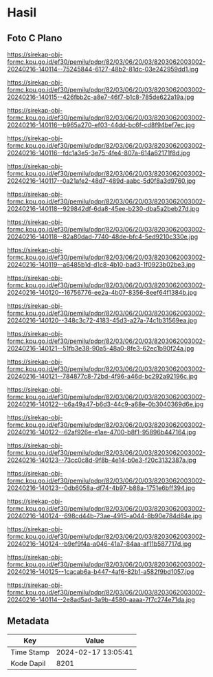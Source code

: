 # Hasil

## Foto C Plano

https://sirekap-obj-formc.kpu.go.id/ef30/pemilu/pdpr/82/03/06/20/03/8203062003002-20240216-140114--75245844-6127-48b2-81dc-03e242959dd1.jpg

https://sirekap-obj-formc.kpu.go.id/ef30/pemilu/pdpr/82/03/06/20/03/8203062003002-20240216-140115--426fbb2c-a8e7-46f7-b1c8-785de622a19a.jpg

https://sirekap-obj-formc.kpu.go.id/ef30/pemilu/pdpr/82/03/06/20/03/8203062003002-20240216-140116--b965a270-ef03-44dd-bc6f-cd8f94bef7ec.jpg

https://sirekap-obj-formc.kpu.go.id/ef30/pemilu/pdpr/82/03/06/20/03/8203062003002-20240216-140116--fdc1a3e5-3e75-4fe4-807a-614a62171f8d.jpg

https://sirekap-obj-formc.kpu.go.id/ef30/pemilu/pdpr/82/03/06/20/03/8203062003002-20240216-140117--0a21afe2-48d7-489d-aabc-5d0f8a3d9760.jpg

https://sirekap-obj-formc.kpu.go.id/ef30/pemilu/pdpr/82/03/06/20/03/8203062003002-20240216-140118--929842df-6da8-45ee-b230-dba5a2beb27d.jpg

https://sirekap-obj-formc.kpu.go.id/ef30/pemilu/pdpr/82/03/06/20/03/8203062003002-20240216-140118--82a80dad-7740-48de-bfc4-5ed9210c330e.jpg

https://sirekap-obj-formc.kpu.go.id/ef30/pemilu/pdpr/82/03/06/20/03/8203062003002-20240216-140119--a6485b1d-d1c8-4b10-bad3-1f0923b02be3.jpg

https://sirekap-obj-formc.kpu.go.id/ef30/pemilu/pdpr/82/03/06/20/03/8203062003002-20240216-140120--16756776-ee2a-4b07-8356-8eef64f1384b.jpg

https://sirekap-obj-formc.kpu.go.id/ef30/pemilu/pdpr/82/03/06/20/03/8203062003002-20240216-140120--348c3c72-4183-45d3-a27a-74c1b31569ea.jpg

https://sirekap-obj-formc.kpu.go.id/ef30/pemilu/pdpr/82/03/06/20/03/8203062003002-20240216-140121--51fb3e38-90a5-48a0-8fe3-62ec1b90f24a.jpg

https://sirekap-obj-formc.kpu.go.id/ef30/pemilu/pdpr/82/03/06/20/03/8203062003002-20240216-140121--784877c8-72bd-4f96-a46d-bc292a92196c.jpg

https://sirekap-obj-formc.kpu.go.id/ef30/pemilu/pdpr/82/03/06/20/03/8203062003002-20240216-140122--b6a49a47-b6d3-44c9-a68e-0b3040369d6e.jpg

https://sirekap-obj-formc.kpu.go.id/ef30/pemilu/pdpr/82/03/06/20/03/8203062003002-20240216-140122--62af926e-e1ae-4700-b8f1-95896b447164.jpg

https://sirekap-obj-formc.kpu.go.id/ef30/pemilu/pdpr/82/03/06/20/03/8203062003002-20240216-140123--73cc0c8d-9f8b-4e14-b0e3-f20c3132387a.jpg

https://sirekap-obj-formc.kpu.go.id/ef30/pemilu/pdpr/82/03/06/20/03/8203062003002-20240216-140123--0db6058a-df74-4b97-b88a-1751e6bff394.jpg

https://sirekap-obj-formc.kpu.go.id/ef30/pemilu/pdpr/82/03/06/20/03/8203062003002-20240216-140124--698cd44b-73ae-4915-a044-8b90e784d84e.jpg

https://sirekap-obj-formc.kpu.go.id/ef30/pemilu/pdpr/82/03/06/20/03/8203062003002-20240216-140124--b9ef9f4a-a046-41a7-84aa-af11b587717d.jpg

https://sirekap-obj-formc.kpu.go.id/ef30/pemilu/pdpr/82/03/06/20/03/8203062003002-20240216-140125--1cacab6a-b447-4af6-82b1-a582f9bd1057.jpg

https://sirekap-obj-formc.kpu.go.id/ef30/pemilu/pdpr/82/03/06/20/03/8203062003002-20240216-140114--2e8ad5ad-3a9b-4580-aaaa-7f7c274e71da.jpg


## Metadata

| Key        | Value               |
| ---------- | ------------------- |
| Time Stamp | 2024-02-17 13:05:41 |
| Kode Dapil | 8201                |



